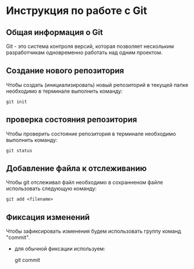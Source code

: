 # **Инструкция по работе с Git**

## Общая информация о Git ##

Git - это система контроля версий, которая позволяет нескольким разработчикам одновременно работать над одним проектом.

## Создание нового репозитория

Чтобы создать (инициализировать) новый репозиторий в текущей папке необходимо в терминале выполнить команду:

    git init

## проверка состояния репозитория
Чтобы проверить состояние репозитория в терминале необходимо выполнить команду:

    git status

## Добавление файла к отслеживанию
Чтобы git отслеживал файл необходимо в сохранненом файле использовать следующую команду:

    git add <filename>

##  Фиксация изменений
Чтобы зафиксировать изменения будем использовать группу команд "commit".

* для обычной фиксации используем:

    git commit

